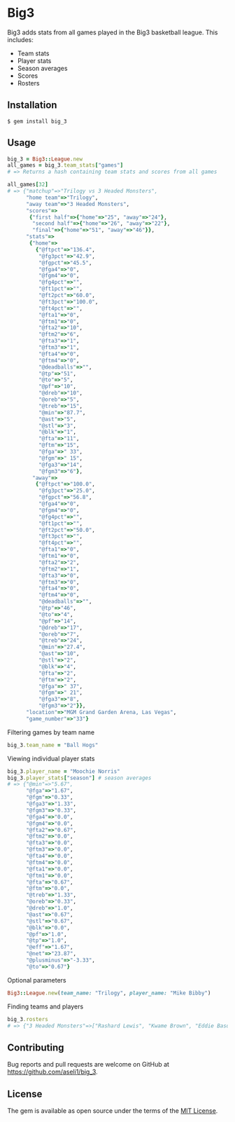 # Big3

Big3 adds stats from all games played in the Big3 basketball league.  This includes:

* Team stats
* Player stats
* Season averages
* Scores
* Rosters


## Installation

    $ gem install big_3

## Usage

```ruby
big_3 = Big3::League.new
all_games = big_3.team_stats["games"]
# => Returns a hash containing team stats and scores from all games

all_games[32]
# => {"matchup"=>"Trilogy vs 3 Headed Monsters",
	  "home team"=>"Trilogy",
	  "away team"=>"3 Headed Monsters",
	  "scores"=>
	   {"first half"=>{"home"=>"25", "away"=>"24"},
	    "second half"=>{"home"=>"26", "away"=>"22"},
	    "final"=>{"home"=>"51", "away"=>"46"}},
	  "stats"=>
	   {"home"=>
	     {"@ftpct"=>"136.4",
	      "@fg3pct"=>"42.9",
	      "@fgpct"=>"45.5",
	      "@fga4"=>"0",
	      "@fgm4"=>"0",
	      "@fg4pct"=>"",
	      "@ft1pct"=>"",
	      "@ft2pct"=>"60.0",
	      "@ft3pct"=>"100.0",
	      "@ft4pct"=>"",
	      "@fta1"=>"0",
	      "@ftm1"=>"0",
	      "@fta2"=>"10",
	      "@ftm2"=>"6",
	      "@fta3"=>"1",
	      "@ftm3"=>"1",
	      "@fta4"=>"0",
	      "@ftm4"=>"0",
	      "@deadballs"=>"",
	      "@tp"=>"51",
	      "@to"=>"5",
	      "@pf"=>"10",
	      "@dreb"=>"10",
	      "@oreb"=>"5",
	      "@treb"=>"15",
	      "@min"=>"87.7",
	      "@ast"=>"5",
	      "@stl"=>"3",
	      "@blk"=>"1",
	      "@fta"=>"11",
	      "@ftm"=>"15",
	      "@fga"=>" 33",
	      "@fgm"=>" 15",
	      "@fga3"=>"14",
	      "@fgm3"=>"6"},
	    "away"=>
	     {"@ftpct"=>"100.0",
	      "@fg3pct"=>"25.0",
	      "@fgpct"=>"56.8",
	      "@fga4"=>"0",
	      "@fgm4"=>"0",
	      "@fg4pct"=>"",
	      "@ft1pct"=>"",
	      "@ft2pct"=>"50.0",
	      "@ft3pct"=>"",
	      "@ft4pct"=>"",
	      "@fta1"=>"0",
	      "@ftm1"=>"0",
	      "@fta2"=>"2",
	      "@ftm2"=>"1",
	      "@fta3"=>"0",
	      "@ftm3"=>"0",
	      "@fta4"=>"0",
	      "@ftm4"=>"0",
	      "@deadballs"=>"",
	      "@tp"=>"46",
	      "@to"=>"4",
	      "@pf"=>"14",
	      "@dreb"=>"17",
	      "@oreb"=>"7",
	      "@treb"=>"24",
	      "@min"=>"27.4",
	      "@ast"=>"10",
	      "@stl"=>"2",
	      "@blk"=>"4",
	      "@fta"=>"2",
	      "@ftm"=>"2",
	      "@fga"=>" 37",
	      "@fgm"=>" 21",
	      "@fga3"=>"8",
	      "@fgm3"=>"2"}},
	  "location"=>"MGM Grand Garden Arena, Las Vegas",
	  "game_number"=>"33"}
```

Filtering games by team name

```ruby
big_3.team_name = "Ball Hogs"
```

Viewing individual player stats

```ruby
big_3.player_name = "Moochie Norris"
big_3.player_stats["season"] # season averages
# => {"@min"=>"5.67",
	  "@fga"=>"1.67",
	  "@fgm"=>"0.33",
	  "@fga3"=>"1.33",
	  "@fgm3"=>"0.33",
	  "@fga4"=>"0.0",
	  "@fgm4"=>"0.0",
	  "@fta2"=>"0.67",
	  "@ftm2"=>"0.0",
	  "@fta3"=>"0.0",
	  "@ftm3"=>"0.0",
	  "@fta4"=>"0.0",
	  "@ftm4"=>"0.0",
	  "@fta1"=>"0.0",
	  "@ftm1"=>"0.0",
	  "@fta"=>"0.67",
	  "@ftm"=>"0.0",
	  "@treb"=>"1.33",
	  "@oreb"=>"0.33",
	  "@dreb"=>"1.0",
	  "@ast"=>"0.67",
	  "@stl"=>"0.67",
	  "@blk"=>"0.0",
	  "@pf"=>"1.0",
	  "@tp"=>"1.0",
	  "@eff"=>"1.67",
	  "@net"=>"23.87",
	  "@plusminus"=>"-3.33",
	  "@to"=>"0.67"}
```

Optional parameters

```ruby
Big3::League.new(team_name: "Trilogy", player_name: "Mike Bibby")
```

Finding teams and players

```ruby
big_3.rosters
# => {"3 Headed Monsters"=>["Rashard Lewis", "Kwame Brown", "Eddie Basden", "Hakim Warrick", "Mahmoud Abdul-Rauf", "Jason Williams", "Kareem Rush"], .etc}
```

## Contributing

Bug reports and pull requests are welcome on GitHub at https://github.com/aseli1/big_3.

## License

The gem is available as open source under the terms of the [MIT License](http://opensource.org/licenses/MIT).
